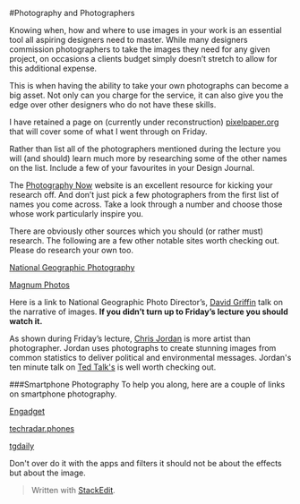 #Photography and Photographers

Knowing when, how and where to use images in your work is an essential tool all aspiring designers need to master. While many designers commission photographers to take the images they need for any given project, on occasions a clients budget simply doesn’t stretch to allow for this additional expense. 

This is when having the ability to take your own photographs can become a big asset. Not only can you charge for the service, it can also give you the edge over other designers who do not have these skills.

I have retained a page on (currently under reconstruction) [pixelpaper.org](http://www.pixelpaper.org/photography.php) that will cover some of what I went through on Friday.

Rather than list all of the photographers mentioned during the lecture you will (and should) learn much more by researching some of the other names on the list. Include a few of your favourites in your Design Journal. 

The [Photography Now](http://photography-now.net) website is an excellent resource for kicking your research off. And don’t just pick a few photographers from the first list of names you come across. Take a look through a number and choose those whose work particularly inspire you.

There are obviously other sources which you should (or rather must) research. The following are a few other notable sites worth checking out. Please do research your own too.

[National Geographic Photography](http://photography.nationalgeographic.com/photography)

[Magnum Photos](http://www.magnumphotos.com)




Here is a link to National Geographic Photo Director’s, [David Griffin](http://www.ted.com/talks/david_griffin_on_how_photography_connects.html) talk on the narrative of images. **If you didn’t turn up to Friday’s lecture you should watch it.**

As shown during Friday’s lecture, [Chris Jordan](http://www.chrisjordan.com) is more artist than photographer. Jordan uses photographs to create stunning images from common statistics to deliver political and environmental messages. Jordan's ten minute talk on [Ted Talk's](http://www.ted.com/talks/chris_jordan_pictures_some_shocking_stats.html) is well worth checking out.

###Smartphone Photography
To help you along, here are a couple of links on smartphone photography. 

[Engadget](http://www.engadget.com/2013/12/01/street-photography-gavin-harrison)

[techradar.phones](http://www.techradar.com/news/phone-and-communications/mobile-phones/smartphone-photography-tips-and-tricks-you-should-know-1189841)

[tgdaily](http://www.tgdaily.com/mobility-brief/80077-smartphone-photography-a-guide-for-taking-amazing-photos)

Don't over do it with the apps and filters it should not be about the effects but about the image.


> Written with [StackEdit](https://stackedit.io/).